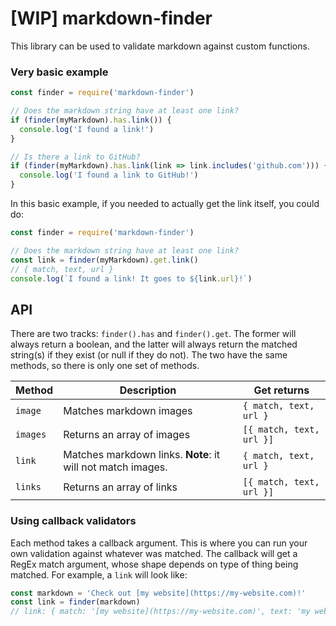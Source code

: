# [WIP] markdown-finder

This library can be used to validate markdown against custom functions.

### Very basic example

```js
const finder = require('markdown-finder')

// Does the markdown string have at least one link?
if (finder(myMarkdown).has.link()) {
  console.log('I found a link!')
}

// Is there a link to GitHub?
if (finder(myMarkdown).has.link(link => link.includes('github.com'))) {
  console.log('I found a link to GitHub!')
}
```

In this basic example, if you needed to actually get the link itself, you could do:

```js
const finder = require('markdown-finder')

// Does the markdown string have at least one link?
const link = finder(myMarkdown).get.link()
// { match, text, url }
console.log(`I found a link! It goes to ${link.url}!`)
```

## API

There are two tracks: `finder().has` and `finder().get`. The former will always return a boolean, and the latter will always return the matched string(s) if they exist (or null if they do not). The two have the same methods, so there is only one set of methods.

| Method | Description | Get returns |
| ------ | ----------- | ------- |
| `image` | Matches markdown images | `{ match, text, url }`
| `images` | Returns an array of images | `[{ match, text, url }]` |
| `link` | Matches markdown links. **Note**: it will not match images. | `{ match, text, url }` |
| `links` | Returns an array of links | `[{ match, text, url }]` |

### Using callback validators

Each method takes a callback argument. This is where you can run your own validation against whatever was matched. The callback will get a RegEx match argument, whose shape depends on type of thing being matched. For example, a `link` will look like:

```js
const markdown = 'Check out [my website](https://my-website.com)!'
const link = finder(markdown)
// link: { match: '[my website](https://my-website.com)', text: 'my website', url: 'https://my-website.com' }
```
